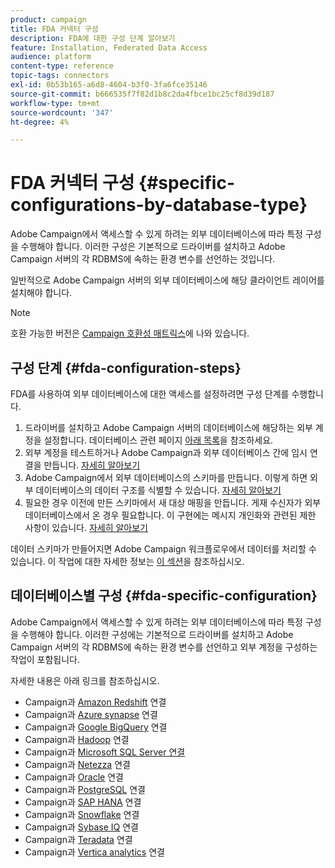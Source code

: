 ```yaml
---
product: campaign
title: FDA 커넥터 구성
description: FDA에 대한 구성 단계 알아보기
feature: Installation, Federated Data Access
audience: platform
content-type: reference
topic-tags: connectors
exl-id: 0b53b165-a6d8-4604-b3f0-3fa6fce35146
source-git-commit: b666535f7f82d1b8c2da4fbce1bc25cf8d39d187
workflow-type: tm+mt
source-wordcount: '347'
ht-degree: 4%

---
```


# FDA 커넥터 구성 {#specific-configurations-by-database-type}



Adobe Campaign에서 액세스할 수 있게 하려는 외부 데이터베이스에 따라 특정 구성을 수행해야 합니다. 이러한 구성은 기본적으로 드라이버를 설치하고 Adobe Campaign 서버의 각 RDBMS에 속하는 환경 변수를 선언하는 것입니다.

일반적으로 Adobe Campaign 서버의 외부 데이터베이스에 해당 클라이언트 레이어를 설치해야 합니다.

>[!NOTE]
>
>호환 가능한 버전은 [Campaign 호환성 매트릭스](../../rn/using/compatibility-matrix.md#FederatedDataAccessFDA)에 나와 있습니다.
>

## 구성 단계 {#fda-configuration-steps}

FDA를 사용하여 외부 데이터베이스에 대한 액세스를 설정하려면 구성 단계를 수행합니다.

1. 드라이버를 설치하고 Adobe Campaign 서버의 데이터베이스에 해당하는 외부 계정을 설정합니다. 데이터베이스 관련 페이지 [아래 목록](#fda-specific-configuration)을 참조하세요.
1. 외부 계정을 테스트하거나 Adobe Campaign과 외부 데이터베이스 간에 임시 연결을 만듭니다. [자세히 알아보기](../../installation/using/connecting-to-database.md)
1. Adobe Campaign에서 외부 데이터베이스의 스키마를 만듭니다. 이렇게 하면 외부 데이터베이스의 데이터 구조를 식별할 수 있습니다. [자세히 알아보기](../../installation/using/creating-data-schema.md)
1. 필요한 경우 이전에 만든 스키마에서 새 대상 매핑을 만듭니다. 게재 수신자가 외부 데이터베이스에서 온 경우 필요합니다. 이 구현에는 메시지 개인화와 관련된 제한 사항이 있습니다. [자세히 알아보기](../../installation/using/defining-data-mapping.md)

데이터 스키마가 만들어지면 Adobe Campaign 워크플로우에서 데이터를 처리할 수 있습니다. 이 작업에 대한 자세한 정보는 [이 섹션](../../workflow/using/accessing-an-external-database-fda.md)을 참조하십시오.

## 데이터베이스별 구성 {#fda-specific-configuration}

Adobe Campaign에서 액세스할 수 있게 하려는 외부 데이터베이스에 따라 특정 구성을 수행해야 합니다. 이러한 구성에는 기본적으로 드라이버를 설치하고 Adobe Campaign 서버의 각 RDBMS에 속하는 환경 변수를 선언하고 외부 계정을 구성하는 작업이 포함됩니다.

자세한 내용은 아래 링크를 참조하십시오.

* Campaign과 [Amazon Redshift](../../installation/using/configure-fda-redshift.md) 연결
* Campaign과 [Azure synapse](../../installation/using/configure-fda-synapse.md) 연결
* Campaign과 [Google BigQuery](../../installation/using/configure-fda-google-big-query.md) 연결
* Campaign과 [Hadoop](../../installation/using/configure-fda-hadoop.md) 연결
* Campaign과 [Microsoft SQL Server 연결](../../installation/using/configure-fda-sql.md)
* Campaign과 [Netezza](../../installation/using/configure-fda-netezza.md) 연결
* Campaign과 [Oracle](../../installation/using/configure-fda-oracle.md) 연결
* Campaign과 [PostgreSQL](../../installation/using/configure-fda-postgresql.md) 연결
* Campaign과 [SAP HANA](../../installation/using/configure-fda-sap-hana.md) 연결
* Campaign과 [Snowflake](../../installation/using/configure-fda-snowflake.md) 연결
* Campaign과 [Sybase IQ](../../installation/using/configure-fda-sybase.md) 연결
* Campaign과 [Teradata](../../installation/using/configure-fda-teradata.md) 연결
* Campaign과 [Vertica analytics](../../installation/using/configure-fda-vertica.md) 연결

